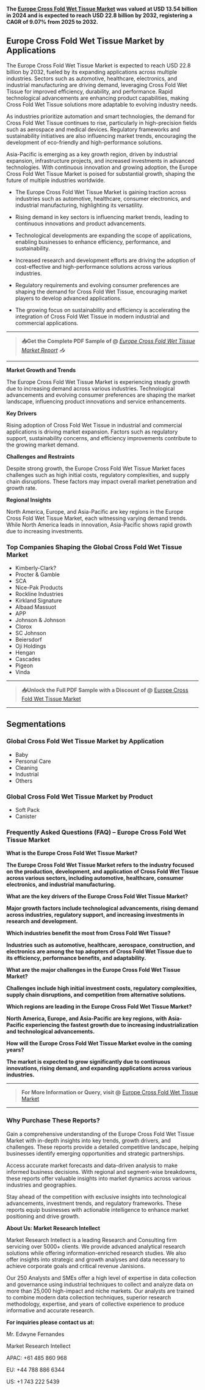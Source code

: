 <p><strong>The <a href="https://www.marketresearchintellect.com/download-sample/?rid=405809&amp;utm_source=Pulse-April-Europe&amp;utm_medium=852">Europe Cross Fold Wet Tissue Market</a> was valued at USD 13.54 billion in 2024 and is expected to reach USD 22.8 billion by 2032, registering a CAGR of 9.07% from 2025 to 2032.</strong></p><h2>Europe Cross Fold Wet Tissue Market by Applications&nbsp;</h2><p><p>The Europe Cross Fold Wet Tissue Market is expected to reach USD 22.8 billion by 2032, fueled by its expanding applications across multiple industries. Sectors such as automotive, healthcare, electronics, and industrial manufacturing are driving demand, leveraging Cross Fold Wet Tissue for improved efficiency, durability, and performance. Rapid technological advancements are enhancing product capabilities, making Cross Fold Wet Tissue solutions more adaptable to evolving industry needs.</p><p>As industries prioritize automation and smart technologies, the demand for Cross Fold Wet Tissue continues to rise, particularly in high-precision fields such as aerospace and medical devices. Regulatory frameworks and sustainability initiatives are also influencing market trends, encouraging the development of eco-friendly and high-performance solutions.</p><p>Asia-Pacific is emerging as a key growth region, driven by industrial expansion, infrastructure projects, and increased investments in advanced technologies. With continuous innovation and growing adoption, the Europe Cross Fold Wet Tissue Market is poised for substantial growth, shaping the future of multiple industries worldwide.</p></p><ul><li><p>The Europe Cross Fold Wet Tissue Market is gaining traction across industries such as automotive, healthcare, consumer electronics, and industrial manufacturing, highlighting its versatility.</p></li><li><p>Rising demand in key sectors is influencing market trends, leading to continuous innovations and product advancements.</p></li><li><p>Technological developments are expanding the scope of applications, enabling businesses to enhance efficiency, performance, and sustainability.</p></li><li><p>Increased research and development efforts are driving the adoption of cost-effective and high-performance solutions across various industries.</p></li><li><p>Regulatory requirements and evolving consumer preferences are shaping the demand for Cross Fold Wet Tissue, encouraging market players to develop advanced applications.</p></li><li><p>The growing focus on sustainability and efficiency is accelerating the integration of Cross Fold Wet Tissue in modern industrial and commercial applications.</p></li></ul><hr /><blockquote><p><strong><span class="font-[700]">📥Get the Complete PDF Sample of @ </span></strong><em><span class="font-[700]"><a href="https://www.marketresearchintellect.com/download-sample/?rid=405809&amp;utm_source=Pulse-April-Europe&amp;utm_medium=852" target="_blank" data-tracking-control-name="article-ssr-frontend-pulse_little-text-block" data-tracking-will-navigate="" data-test-link="">Europe Cross Fold Wet Tissue Market Report</a>&nbsp;📥</span></em></p></blockquote><hr /><p class="" data-start="77" data-end="360"><strong data-start="77" data-end="105">Market Growth and Trends</strong></p><p class="" data-start="77" data-end="360">The Europe Cross Fold Wet Tissue Market is experiencing steady growth due to increasing demand across various industries. Technological advancements and evolving consumer preferences are shaping the market landscape, influencing product innovations and service enhancements.</p><p class="" data-start="362" data-end="606"><strong data-start="362" data-end="377">Key Drivers</strong></p><p class="" data-start="362" data-end="606">Rising adoption of Cross Fold Wet Tissue in industrial and commercial applications is driving market expansion. Factors such as regulatory support, sustainability concerns, and efficiency improvements contribute to the growing market demand.</p><p class="" data-start="608" data-end="849"><strong data-start="608" data-end="637">Challenges and Restraints</strong></p><p class="" data-start="608" data-end="849">Despite strong growth, the Europe Cross Fold Wet Tissue Market faces challenges such as high initial costs, regulatory complexities, and supply chain disruptions. These factors may impact overall market penetration and growth rate.</p><p class="" data-start="851" data-end="1095"><strong data-start="851" data-end="872">Regional Insights</strong></p><p class="" data-start="851" data-end="1095">North America, Europe, and Asia-Pacific are key regions in the Europe Cross Fold Wet Tissue Market, each witnessing varying demand trends. While North America leads in innovation, Asia-Pacific shows rapid growth due to increasing investments.</p><p><h3>Top Companies Shaping the Global Cross Fold Wet Tissue Market </h3><ul><li>Kimberly-Clark?</li><li>Procter & Gamble</li><li>SCA</li><li>Nice-Pak Products</li><li>Rockline Industries</li><li>Kirkland Signature</li><li>Albaad Massuot</li><li>APP</li><li>Johnson & Johnson</li><li>Clorox</li><li>SC Johnson</li><li>Beiersdorf</li><li>Oji Holdings</li><li>Hengan</li><li>Cascades</li><li>Pigeon</li><li>Vinda</li></ul></p><hr /><blockquote><p><strong>📥Unlock the Full PDF Sample with a Discount of @</strong> <a href="https://www.marketresearchintellect.com/ask-for-discount/?rid=405809&amp;utm_source=Pulse-April-Europe&amp;utm_medium=852">Europe Cross Fold Wet Tissue Market</a></p></blockquote><hr /><p><h2>Segmentations</h2><h3>Global Cross Fold Wet Tissue Market by Application</h3><ul><li>Baby</li><li>Personal Care</li><li>Cleaning</li><li>Industrial</li><li>Others</li></ul><h3>Global Cross Fold Wet Tissue Market by Product</h3><ul><li>Soft Pack</li><li>Canister</li></ul></p><h3><strong>Frequently Asked Questions (FAQ) &ndash; Europe Cross Fold Wet Tissue Market</strong></h3><p><strong>What is the Europe Cross Fold Wet Tissue Market?</strong></p><p><strong>The Europe Cross Fold Wet Tissue Market refers to the industry focused on the production, development, and application of Cross Fold Wet Tissue across various sectors, including automotive, healthcare, consumer electronics, and industrial manufacturing.</strong></p><p><strong>What are the key drivers of the Europe Cross Fold Wet Tissue Market?</strong></p><p><strong>Major growth factors include technological advancements, rising demand across industries, regulatory support, and increasing investments in research and development.</strong></p><p><strong>Which industries benefit the most from Cross Fold Wet Tissue?</strong></p><p><strong>Industries such as automotive, healthcare, aerospace, construction, and electronics are among the top adopters of Cross Fold Wet Tissue due to its efficiency, performance benefits, and adaptability.</strong></p><p><strong>What are the major challenges in the Europe Cross Fold Wet Tissue Market?</strong></p><p><strong>Challenges include high initial investment costs, regulatory complexities, supply chain disruptions, and competition from alternative solutions.</strong></p><p><strong>Which regions are leading in the Europe Cross Fold Wet Tissue Market?</strong></p><p><strong>North America, Europe, and Asia-Pacific are key regions, with Asia-Pacific experiencing the fastest growth due to increasing industrialization and technological advancements.</strong></p><p><strong>How will the Europe Cross Fold Wet Tissue Market evolve in the coming years?</strong></p><p><strong>The market is expected to grow significantly due to continuous innovations, rising demand, and expanding applications across various industries.</strong></p><hr /><blockquote><p><span class="font-[700]"><strong>For More Information or Query, visit&nbsp;@</strong>&nbsp;</span><span class="font-[700]"><a href="https://www.marketresearchintellect.com/product/global-cross-fold-wet-tissue-market-size-and-forecast/?utm_source=Linkedin&utm_medium=852" target="_blank" data-tracking-control-name="article-ssr-frontend-pulse_little-text-block" data-tracking-will-navigate="" data-test-link="">Europe Cross Fold Wet Tissue Market</a></span></p></blockquote><hr /><h3><strong data-start="0" data-end="31">Why Purchase These Reports?</strong></h3><p class="" data-start="35" data-end="297">Gain a comprehensive understanding of the Europe Cross Fold Wet Tissue Market with in-depth insights into key trends, growth drivers, and challenges. These reports provide a detailed competitive landscape, helping businesses identify emerging opportunities and strategic partnerships.</p><p class="" data-start="299" data-end="540">Access accurate market forecasts and data-driven analysis to make informed business decisions. With regional and segment-wise breakdowns, these reports offer valuable insights into market dynamics across various industries and geographies.</p><p class="" data-start="542" data-end="784">Stay ahead of the competition with exclusive insights into technological advancements, investment trends, and regulatory frameworks. These reports equip businesses with actionable intelligence to enhance market positioning and drive growth.</p><p><strong><span class="font-[700]">About Us: Market Research Intellect</span></strong></p><p><span class="">Market Research Intellect is a leading Research and Consulting firm servicing over 5000+ clients. We provide advanced analytical research solutions while offering information-enriched research studies.&nbsp;</span>We also offer insights into strategic and growth analyses and data necessary to achieve corporate goals and critical revenue Janisions.</p><p><span class="">Our 250 Analysts and SMEs offer a high level of expertise in data collection and governance using industrial techniques to collect and analyze data on more than 25,000 high-impact and niche markets. Our analysts are trained to combine modern data collection techniques, superior research methodology, expertise, and years of collective experience to produce informative and accurate research.</span></p><p><strong>For inquiries please contact us at:</strong></p><p>Mr. Edwyne Fernandes</p><p>Market Research Intellect</p><p>APAC: +61 485 860 968</p><p>EU: +44 788 886 6344</p><p>US: +1 743 222 5439</p>